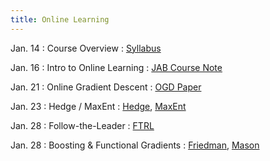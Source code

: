 ```yaml
---
title: Online Learning
---
```


Jan. 14
: Course Overview
  : [Syllabus](https://interactive-learning-algos.github.io/syllabus/)

Jan. 16
: Intro to Online Learning
  : [JAB Course Note](https://www.cs.cmu.edu/~16831-f14/notes/F10/16831_lecture09_beckart/16831_lecture09_beckart.pdf)

Jan. 21
: Online Gradient Descent
  : [OGD Paper](https://people.eecs.berkeley.edu/~brecht/cs294docs/week1/03.Zinkevich.pdf)

Jan. 23
: Hedge / MaxEnt
  : [Hedge](https://www.cis.upenn.edu/~mkearns/teaching/COLT/adaboost.pdf), [MaxEnt](https://www.cs.princeton.edu/courses/archive/spr07/cos424/papers/maxent_icml.pdf)

Jan. 28
: Follow-the-Leader
  : [FTRL](https://proceedings.mlr.press/v15/mcmahan11b/mcmahan11b.pdf)

Jan. 28
: Boosting & Functional Gradients
  : [Friedman](https://jerryfriedman.su.domains/ftp/trebst.pdf), [Mason](https://proceedings.neurips.cc/paper_files/paper/1999/file/96a93ba89a5b5c6c226e49b88973f46e-Paper.pdf)